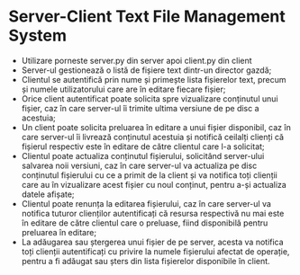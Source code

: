 # Server-Client Text File Management System

- Utilizare porneste server.py din server apoi client.py din client
- Server-ul gestionează o listă de fișiere text dintr-un director gazdă;
- Clientul se autentifică prin nume și primește lista fișierelor text, precum și numele utilizatorului care are în editare fiecare fișier;
- Orice client autentificat poate solicita spre vizualizare conținutul unui fișier, caz în care server-ul îi trimite ultima versiune de pe disc a acestuia;
- Un client poate solicita preluarea în editare a unui fișier disponibil, caz în care server-ul îi livrează conținutul acestuia și notifică ceilalți clienți că fișierul respectiv este în editare de către clientul care l-a solicitat;
- Clientul poate actualiza conținutul fișierului, solicitând server-ului salvarea noii versiuni, caz în care server-ul va actualiza pe disc conținutul fișierului cu ce a primit de la client și va notifica toți clienții care au în vizualizare acest fișier cu noul conținut, pentru a-și actualiza datele afișate;
- Clientul poate renunța la editarea fișierului, caz în care server-ul va notifica tuturor clienților autentificați că resursa respectivă nu mai este în editare de către clientul care o preluase, fiind disponibilă pentru preluarea în editare;
- La adăugarea sau ștergerea unui fișier de pe server, acesta va notifica toți clienții autentificați cu privire la numele fișierului afectat de operație, pentru a fi adăugat sau șters din lista fișierelor disponibile în client.
